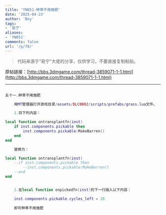 ```yaml
---
title: 'YN051-种草不用施肥'
date: '2025-04-23'
author: 'Bny'
tags:
- '易宁'
aliases:
- 'YN051'
comments: false
url: '/p/70/'
---
```


> 代码来源于“易宁”大佬的分享，仅供学习，不要直接复制粘贴。

原帖链接：[http://bbs.3dmgame.com/thread-3859071-1-1.html](http://bbs.3dmgame.com/thread-3859071-1-1.html)

---

```lua  

五十一.种草不用施肥

	用MT管理器打开游戏目录/assets/DLC0002/scripts/prefabs/grass.lua文件，

	1.将下列内容：

local function ontransplantfn(inst)
	if inst.components.pickable then
		inst.components.pickable:MakeBarren()
	end
end

	替换为：

local function ontransplantfn(inst)
	--if inst.components.pickable then
		--inst.components.pickable:MakeBarren()
	--end
end


	2.在local function onpickedfn(inst)的下一行插入以下内容：

	inst.components.pickable.cycles_left = 20
 
	即可种草不用施肥

```  

